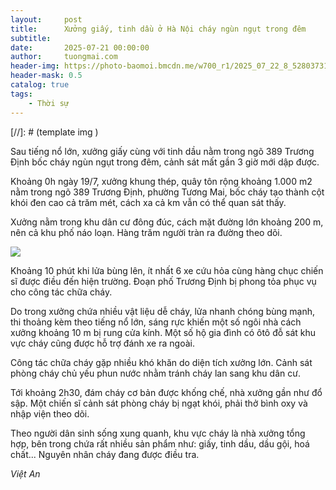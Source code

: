 ```yaml
---
layout:     post
title:      Xưởng giấy, tinh dầu ở Hà Nội cháy ngùn ngụt trong đêm
subtitle:   
date:       2025-07-21 00:00:00
author:     tuongmai.com
header-img: https://photo-baomoi.bmcdn.me/w700_r1/2025_07_22_8_52803731/76d782644e2aa774fe3b.jpg.avif
header-mask: 0.5
catalog: true
tags:
    - Thời sự
---
```


[//]: # (template img ![]())

Sau tiếng nổ lớn, xưởng giấy cùng với tinh dầu nằm trong ngõ 389 Trương Định bốc cháy ngùn ngụt trong đêm, cảnh sát mất gần 3 giờ mới dập được.

Khoảng 0h ngày 19/7, xưởng khung thép, quây tôn rộng khoảng 1.000 m2 nằm trong ngõ 389 Trương Định, phường Tương Mai, bốc cháy tạo thành cột khói đen cao cả trăm mét, cách xa cả km vẫn có thể quan sát thấy.

Xưởng nằm trong khu dân cư đông đúc, cách mặt đường lớn khoảng 200 m, nên cả khu phố náo loạn. Hàng trăm người tràn ra đường theo dõi.

![](https://photo-baomoi.bmcdn.me/w700_r1/2025_07_19_23_52781146/25172fbbfcf515ab4ce4.jpg.avif)


Khoảng 10 phút khi lửa bùng lên, ít nhất 6 xe cứu hỏa cùng hàng chục chiến sĩ được điều đến hiện trường. Đoạn phố Trương Định bị phong tỏa phục vụ cho công tác chữa cháy.

Do trong xưởng chứa nhiều vật liệu dễ cháy, lửa nhanh chóng bùng mạnh, thi thoảng kèm theo tiếng nổ lớn, sáng rực khiến một số ngôi nhà cách xưởng khoảng 10 m bị rung cửa kính. Một số hộ gia đình có ôtô đỗ sát khu vực cháy cũng được hỗ trợ đánh xe ra ngoài.

Công tác chữa cháy gặp nhiều khó khăn do diện tích xưởng lớn. Cảnh sát phòng cháy chủ yếu phun nước nhằm tránh cháy lan sang khu dân cư.

Tới khoảng 2h30, đám cháy cơ bản được khống chế, nhà xưởng gần như đổ sập. Một chiến sĩ cảnh sát phòng cháy bị ngạt khói, phải thở bình oxy và nhập viện theo dõi.

Theo người dân sinh sống xung quanh, khu vực cháy là nhà xưởng tổng hợp, bên trong chứa rất nhiều sản phẩm như: giấy, tinh dầu, dầu gội, hoá chất... Nguyên nhân cháy đang được điều tra.

*Việt An*